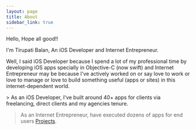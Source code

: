 ```yaml
---
layout: page
title: About
sidebar_link: true
---
```


Hello, Hope all good!!

I'm Tirupati Balan, An iOS Developer and Internet Entrepreneur.

<p class="message">
  Well, I said iOS Developer because I spend a lot of my professional time by developing iOS apps specially in Objective-C (now swift) and Internet Entrepreneur may be because I've actively worked on or say love to work or love to manage or love to build something useful (apps or sites) in this internet-dependent world.
</p>
> As an iOS Developer, I've built around 40+ apps for clients via freelancing, direct clients and my agencies tenure.

> As an Internet Entrepreneur, have executed dozens of apps for end users [Projects](/category/projects).
